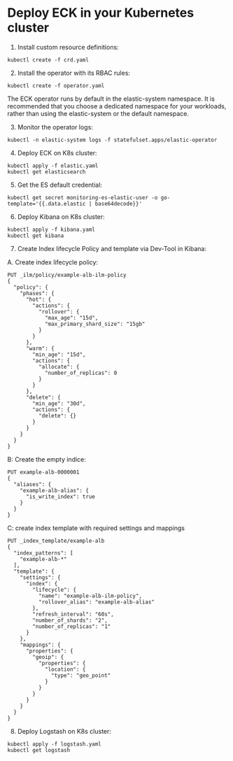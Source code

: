 <h1> Deploy ECK in your Kubernetes cluster </h1>

1. Install custom resource definitions:

```
kubectl create -f crd.yaml
```
2. Install the operator with its RBAC rules:

```
kubectl create -f operator.yaml
```
The ECK operator runs by default in the elastic-system namespace. It is recommended that you choose a dedicated namespace for your workloads, 
rather than using the elastic-system or the default namespace.

3. Monitor the operator logs:

```
kubectl -n elastic-system logs -f statefulset.apps/elastic-operator
```
4. Deploy ECK on K8s cluster:

```
kubectl apply -f elastic.yaml
kubectl get elasticsearch
```
5. Get the ES default credential:
```
kubectl get secret monitoring-es-elastic-user -o go-template='{{.data.elastic | base64decode}}'
```
6. Deploy Kibana on K8s cluster:

```
kubectl apply -f kibana.yaml
kubectl get kibana
```
7. Create Index lifecycle Policy and template via Dev-Tool in Kibana:

  A. Create index lifecycle policy:  
  
  ```
  PUT _ilm/policy/example-alb-ilm-policy
  {
    "policy": {
      "phases": {
        "hot": {
          "actions": {
            "rollover": {
              "max_age": "15d",
              "max_primary_shard_size": "15gb"
            }
          }
        },
        "warm": {
          "min_age": "15d",
          "actions": {
            "allocate": {
              "number_of_replicas": 0
            }
          }
        },
        "delete": {
          "min_age": "30d",
          "actions": {
            "delete": {}
          }
        }
      }
    }
  }
  
  ```
  B: Create the empty indice:
  
  ```
  PUT example-alb-0000001
  {
    "aliases": {
      "example-alb-alias": {
        "is_write_index": true
      }
    }
  }
  ```
  C: create index template with required settings and mappings
  ```
  PUT _index_template/example-alb
  {
    "index_patterns": [
      "example-alb-*"
    ],
    "template": {
      "settings": {
        "index": {
          "lifecycle": {
            "name": "example-alb-ilm-policy",
            "rollover_alias": "example-alb-alias"
          },
          "refresh_interval": "60s",
          "number_of_shards": "2",
          "number_of_replicas": "1"
        }
      },
      "mappings": {
        "properties": {
          "geoip": {
            "properties": {
              "location": {
                "type": "geo_point"
              }
            }
          }
        }
      }
    }
  }
  
  ```
   
8. Deploy Logstash on K8s cluster:

```
kubectl apply -f logstash.yaml
kubectl get logstash
```
